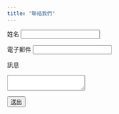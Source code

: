 ```yaml
---
title: "聯絡我們"
---
```


<form name="contacto" method="POST" netlify action="/zh/thank-you">
  <input type="hidden" name="form-name" value="contacto">

  <label for="name">姓名</label>
  <input type="text" id="name" name="name" required>

  <label for="email">電子郵件</label>
  <input type="email" id="email" name="email" required>

  <label for="message">訊息</label>
  <textarea id="message" name="message" required></textarea>

  <button type="submit">送出</button>
</form>
